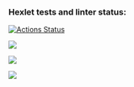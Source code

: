 ### Hexlet tests and linter status:
[![Actions Status](https://github.com/m-varitskaya/qa-auto-engineer-javascript-project-44/actions/workflows/hexlet-check.yml/badge.svg)](https://github.com/m-varitskaya/qa-auto-engineer-javascript-project-44/actions)

<a href="https://codeclimate.com/github/m-varitskaya/qa-auto-engineer-javascript-project-44/maintainability"><img src="https://api.codeclimate.com/v1/badges/1b9e859bb5d61fadc386/maintainability" /></a>

<a href="https://asciinema.org/a/If3szqFJZwA8mdCc6VPAXhSwg" target="_blank"><img src="https://asciinema.org/a/If3szqFJZwA8mdCc6VPAXhSwg.svg" /></a>

<a href="https://asciinema.org/a/aSEM47spdOYocVSvzRQOtCj0h" target="_blank"><img src="https://asciinema.org/a/aSEM47spdOYocVSvzRQOtCj0h.svg" /></a>
